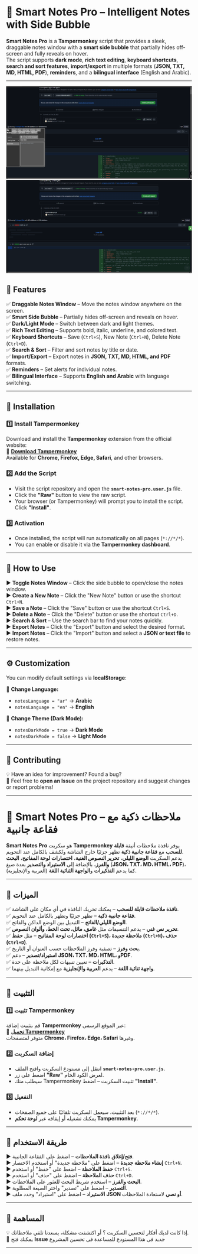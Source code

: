 # **📌 Smart Notes Pro – Intelligent Notes with Side Bubble**  

**Smart Notes Pro** is a **Tampermonkey** script that provides a sleek, draggable notes window with a **smart side bubble** that partially hides off-screen and fully reveals on hover.  
The script supports **dark mode**, **rich text editing**, **keyboard shortcuts**, **search and sort features**, **import/export** in multiple formats (**JSON, TXT, MD, HTML, PDF**), **reminders**, and a **bilingual interface** (English and Arabic).  

---
![screenshot](./Screenshot1.png "screenshot")
![screenshot](./Screenshot2.png "screenshot")

## **🌟 Features**  

✅ **Draggable Notes Window** – Move the notes window anywhere on the screen.  
✅ **Smart Side Bubble** – Partially hides off-screen and reveals on hover.  
✅ **Dark/Light Mode** – Switch between dark and light themes.  
✅ **Rich Text Editing** – Supports bold, italic, underline, and colored text.  
✅ **Keyboard Shortcuts** – Save (`Ctrl+S`), New Note (`Ctrl+N`), Delete Note (`Ctrl+D`).  
✅ **Search & Sort** – Filter and sort notes by title or date.  
✅ **Import/Export** – Export notes in **JSON, TXT, MD, HTML, and PDF** formats.  
✅ **Reminders** – Set alerts for individual notes.  
✅ **Bilingual Interface** – Supports **English and Arabic** with language switching.  

---

## **🔧 Installation**  

### **1️⃣ Install Tampermonkey**  
Download and install the **Tampermonkey** extension from the official website:  
🔗 **[Download Tampermonkey](https://www.tampermonkey.net/)**  
Available for **Chrome, Firefox, Edge, Safari**, and other browsers.  

### **2️⃣ Add the Script**  
- Visit the script repository and open the **`smart-notes-pro.user.js`** file.  
- Click the **"Raw"** button to view the raw script.  
- Your browser (or Tampermonkey) will prompt you to install the script. Click **"Install"**.  

### **3️⃣ Activation**  
- Once installed, the script will run automatically on all pages (`*://*/*`).  
- You can enable or disable it via the **Tampermonkey dashboard**.  

---

## **📝 How to Use**  

▶ **Toggle Notes Window** – Click the side bubble to open/close the notes window.  
▶ **Create a New Note** – Click the "New Note" button or use the shortcut `Ctrl+N`.  
▶ **Save a Note** – Click the "Save" button or use the shortcut `Ctrl+S`.  
▶ **Delete a Note** – Click the "Delete" button or use the shortcut `Ctrl+D`.  
▶ **Search & Sort** – Use the search bar to find your notes quickly.  
▶ **Export Notes** – Click the "Export" button and select the desired format.  
▶ **Import Notes** – Click the "Import" button and select a **JSON or text file** to restore notes.  

---

## **⚙️ Customization**  

You can modify default settings via **localStorage**:  

🔹 **Change Language:**  
- `notesLanguage = "ar"` → **Arabic**  
- `notesLanguage = "en"` → **English**  

🔹 **Change Theme (Dark Mode):**  
- `notesDarkMode = true` → **Dark Mode**  
- `notesDarkMode = false` → **Light Mode**  

---

## **🤝 Contributing**  

💡 Have an idea for improvement? Found a bug?  
📩 Feel free to **open an Issue** on the project repository and suggest changes or report problems!  

---

# **📌 Smart Notes Pro – ملاحظات ذكية مع فقاعة جانبية**  

**Smart Notes Pro** هو سكربت **Tampermonkey** يوفر نافذة ملاحظات أنيقة **قابلة للسحب** مع **فقاعة جانبية ذكية** تظهر جزئيًا خارج الشاشة وتُكشف بالكامل عند التحويم.  
يدعم السكربت **الوضع الليلي**، **تحرير النصوص الغنية**، **اختصارات لوحة المفاتيح**، **البحث والفرز**، بالإضافة إلى **الاستيراد والتصدير** بعدة صيغ (**JSON، TXT، MD، HTML، PDF**)، كما يدعم **التذكيرات** و**الواجهة الثنائية اللغة** (العربية والإنجليزية).  

---

## **🌟 الميزات**  

✅ **نافذة ملاحظات قابلة للسحب** – يمكنك تحريك النافذة في أي مكان على الشاشة.  
✅ **فقاعة جانبية ذكية** – تظهر جزئيًا وتظهر بالكامل عند التحويم.  
✅ **الوضع الليلي/الفاتح** – التبديل بين الوضع الداكن والفاتح.  
✅ **تحرير نص غني** – يدعم التنسيقات مثل **غامق، مائل، تحت الخط، وألوان النصوص**.  
✅ **اختصارات لوحة المفاتيح** – مثل **حفظ (`Ctrl+S`)، ملاحظة جديدة (`Ctrl+N`)، حذف (`Ctrl+D`)**.  
✅ **بحث وفرز** – تصفية وفرز الملاحظات حسب العنوان أو التاريخ.  
✅ **استيراد/تصدير** – دعم **JSON، TXT، MD، HTML، وPDF**.  
✅ **التذكيرات** – تعيين تنبيهات لكل ملاحظة على حدة.  
✅ **واجهة ثنائية اللغة** – يدعم **العربية والإنجليزية** مع إمكانية التبديل بينهما.  

---

## **🔧 التثبيت**  

### **1️⃣ تثبيت Tampermonkey**  
قم بتثبيت إضافة **Tampermonkey** عبر الموقع الرسمي:  
🔗 **[تحميل Tampermonkey](https://www.tampermonkey.net/)**  
متوفر لمتصفحات **Chrome، Firefox، Edge، Safari** وغيرها.  

### **2️⃣ إضافة السكربت**  
- انتقل إلى مستودع السكربت وافتح الملف **`smart-notes-pro.user.js`**.  
- اضغط على زر **"Raw"** لعرض الكود الخام.  
- سيطلب منك Tampermonkey تثبيت السكربت – اضغط **"Install"**.  

### **3️⃣ التفعيل**  
- بعد التثبيت، سيعمل السكربت تلقائيًا على جميع الصفحات (`*://*/*`).  
- يمكنك تشغيله أو إيقافه عبر **لوحة تحكم Tampermonkey**.  

---

## **📝 طريقة الاستخدام**  

▶ **فتح/إغلاق نافذة الملاحظات** – اضغط على الفقاعة الجانبية.  
▶ **إنشاء ملاحظة جديدة** – اضغط على "ملاحظة جديدة" أو استخدم الاختصار `Ctrl+N`.  
▶ **حفظ الملاحظة** – اضغط على "حفظ" أو استخدم `Ctrl+S`.  
▶ **حذف الملاحظة** – اضغط على "حذف" أو استخدم `Ctrl+D`.  
▶ **البحث والفرز** – استخدم شريط البحث للعثور على الملاحظات.  
▶ **التصدير** – اضغط على "تصدير" واختر الصيغة المطلوبة.  
▶ **الاستيراد** – اضغط على "استيراد" وحدد ملف **JSON أو نصي** لاستعادة الملاحظات.  

---
## **🤝 المساهمة**  

💡 إذا كانت لديك أفكار لتحسين السكربت ؟ أو اكتشفت مشكلة، يسعدنا تلقي ملاحظاتك.  
📩 يمكنك فتح **Issue** جديد في هذا المستودع للمساعدة في تحسين المشروع

---
